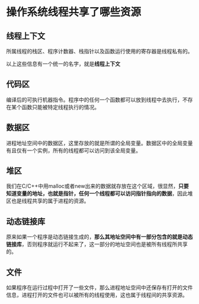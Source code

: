# 操作系统线程共享了哪些资源

## 线程上下文

所属线程的栈区、程序计数器、栈指针以及函数运行使用的寄存器是线程私有的。

以上这些信息有一个统一的名字，就是**线程上下文**

## 代码区

编译后的可执行机器指令。程序中的任何一个函数都可以放到线程中去执行，不存在某个函数只能被特定线程执行的情况。

## **数据区**

进程地址空间中的数据区，这里存放的就是所谓的全局变量。数据区中的全局变量有且仅有一个实例，所有的线程都可以访问到该全局变量。

## 堆区

我们在C/C++中用malloc或者new出来的数据就存放在这个区域，很显然，**只要知道变量的地址，也就是指针，任何一个线程都可以访问指针指向的数据**，因此堆区也是线程共享的属于进程的资源。

## **动态链接库**

原来如果一个程序是动态链接生成的，**那么其地址空间中有一部分包含的就是动态链接库**，否则程序就运行不起来了，这一部分的地址空间也是被所有线程所共享的。

## **文件**

如果程序在运行过程中打开了一些文件，那么进程地址空间中还保存有打开的文件信息，进程打开的文件也可以被所有的线程使用，这也属于线程间的共享资源。